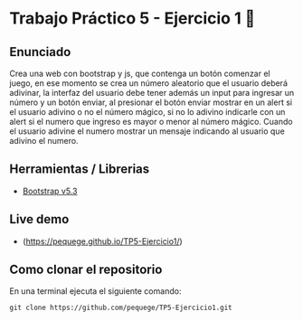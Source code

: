 # Trabajo Práctico 5 - Ejercicio 1 🤖

## Enunciado
Crea una web con bootstrap y js, que contenga un botón comenzar el juego, en ese momento se crea un número aleatorio que el usuario deberá adivinar, la interfaz del usuario debe tener además un input para ingresar un número y un botón enviar, al presionar el botón enviar mostrar en un alert si el usuario adivino o no el número mágico, si no lo adivino indicarle con un alert si el numero que ingreso es mayor o menor al número mágico.
Cuando el usuario adivine el numero mostrar un mensaje indicando al usuario que adivino el numero.


## Herramientas / Librerias
- [Bootstrap v5.3](https://getbootstrap.com/)

## Live demo
- (https://pequege.github.io/TP5-Ejercicio1/)


## Como clonar el repositorio
En una terminal ejecuta el siguiente comando:

```
git clone https://github.com/pequege/TP5-Ejercicio1.git
```
